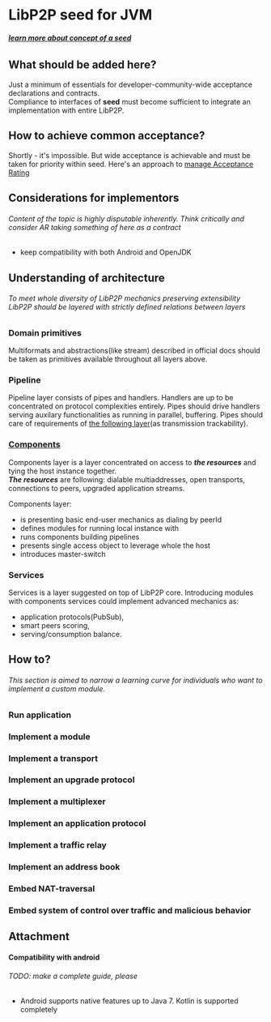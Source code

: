# LibP2P seed for JVM
###### [**learn more about concept of a seed**](https://github.com/LeoTheDarvin/ForLibP2PCommunity/blob/root/proposals.md#early-decoupling)
## What should be added here?
Just a minimum of essentials for developer-community-wide acceptance declarations and contracts.</br>
Compliance to interfaces of **seed** must become sufficient to integrate an implementation with entire LibP2P.

## How to achieve common acceptance?
Shortly - it's impossible. But wide acceptance is achievable and must be taken for priority within seed. 
Here's an approach to [manage Acceptance Rating](https://github.com/LeoTheDarvin/ForLibP2PCommunity/blob/root/proposals.md#git-branch-based-conflicts-negotiation-and-acceptance-rating)

## Considerations for implementors
###### Content of the topic is highly disputable inherently. Think critically and consider AR taking something of here as a contract
- keep compatibility with both Android and OpenJDK

## Understanding of architecture
###### To meet whole diversity of LibP2P mechanics preserving extensibility LibP2P should be layered with strictly defined relations between layers
### Domain primitives
Multiformats and abstractions(like stream) described in official docs should be taken as primitives available throughout all layers above.
### Pipeline
Pipeline layer consists of pipes and handlers. Handlers are up to be concentrated on protocol complexities entirely. Pipes should drive handlers serving auxilary functionalities as running in parallel, buffering. Pipes should care of requirements of [the following layer](#components)(as transmission trackability).
### [Components](./components-layer.md)
Components layer is a layer concentrated on access to _**the resources**_ and tying the host instance together. 
</br>_**The resources**_ are following: dialable multiaddresses, open transports, connections to peers, upgraded application streams. 

Components layer: 
- is presenting basic end-user mechanics as dialing by peerId
- defines modules for running local instance with
- runs components building pipelines
- presents single access object to leverage whole the host
- introduces master-switch
### Services
Services is a layer suggested on top of LibP2P core.
Introducing modules with components services could implement advanced mechanics as: 
- application protocols(PubSub), 
- smart peers scoring, 
- serving/consumption balance.

## How to?
###### This section is aimed to narrow a learning curve for individuals who want to implement a custom module.
### Run application 
### Implement a module
### Implement a transport
### Implement an upgrade protocol
### Implement a multiplexer
### Implement an application protocol
### Implement a traffic relay
### Implement an address book
### Embed NAT-traversal
### Embed system of control over traffic and malicious behavior

## Attachment
#### Compatibility with android
###### TODO: make a complete guide, please
- Android supports native features up to Java 7. Kotlin is supported completely

